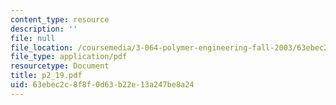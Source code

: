 ```yaml
---
content_type: resource
description: ''
file: null
file_location: /coursemedia/3-064-polymer-engineering-fall-2003/63ebec2c8f8f0d63b22e13a247be8a24_p2_19.pdf
file_type: application/pdf
resourcetype: Document
title: p2_19.pdf
uid: 63ebec2c-8f8f-0d63-b22e-13a247be8a24
---
```


